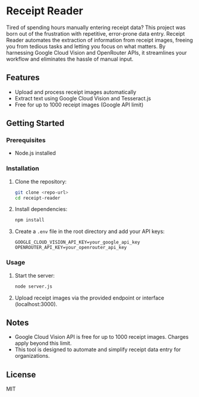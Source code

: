 # Receipt Reader

Tired of spending hours manually entering receipt data? This project was born out of the frustration with repetitive, error-prone data entry. Receipt Reader automates the extraction of information from receipt images, freeing you from tedious tasks and letting you focus on what matters. By harnessing Google Cloud Vision and OpenRouter APIs, it streamlines your workflow and eliminates the hassle of manual input.

## Features

- Upload and process receipt images automatically
- Extract text using Google Cloud Vision and Tesseract.js
- Free for up to 1000 receipt images (Google API limit)

## Getting Started

### Prerequisites

- Node.js installed

### Installation

1. Clone the repository:

   ```bash
   git clone <repo-url>
   cd receipt-reader
   ```

2. Install dependencies:

   ```bash
   npm install
   ```

3. Create a `.env` file in the root directory and add your API keys:
   ```
   GOOGLE_CLOUD_VISION_API_KEY=your_google_api_key
   OPENROUTER_API_KEY=your_openrouter_api_key
   ```

### Usage

1. Start the server:
   ```bash
   node server.js
   ```
2. Upload receipt images via the provided endpoint or interface (localhost:3000).

## Notes

- Google Cloud Vision API is free for up to 1000 receipt images. Charges apply beyond this limit.
- This tool is designed to automate and simplify receipt data entry for organizations.

## License

MIT
